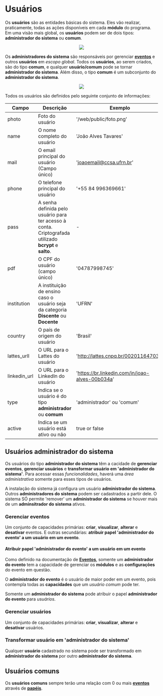 # Usuários

Os **usuários** são as entidades básicas do sistema. Eles vão realizar, praticamente,
todas as ações disponíveis em cada **módulo** do programa. Em uma visão mais global,
os **usuários** podem ser de dois tipos: **administrador do sistema** ou **comum**.

<p align="center">
	<img src="http://i.imgur.com/dOcOSQM.png" >
</p>

Os **administradores do sistema** são responsáveis por gerenciar [**eventos**][evento] e outros **usuários** em *escopo global*. Todos os **usuários**, ao serem criados, são do tipo **comum**, e qualquer **usuário/comum** pode se tornar **administrador do sistema**. Além disso, o tipo **comum** é um subconjunto do **administrador do sistema**.

<p align="center">
	<img src="http://i.imgur.com/hVbto44.png">
</p>

Todos os usuários são definidos pelo seguinte conjunto de informações:

Campo | Descrição | Exemplo
------| --------- | --------
photo | Foto do usuário | '/web/public/foto.png'
name | O nome completo do usuário | 'João Alves Tavares'
mail | O email principal do usuário (Campo único)| 'joaoemail@ccsa.ufrn.br'
phone | O telefone principal do usuário | '+55 84 996369661'
pass | A senha definida pelo usuário para ter acesso à conta. Criptografada utilizado **bcrypt** e **salto**. | -
pdf | O CPF do usuário (campo único) | '04787998745'
institution | A instituição de ensino caso o usuário seja da categoria **Discente** ou **Docente** | 'UFRN'
country | O país de origem do usuário | 'Brasil'
lattes_urll | O URL para o Lattes do usuário | 'http://lattes.cnpq.br/002011647033'
linkedin_url | O URL para o LinkedIn do usuário | 'https://br.linkedin.com/in/joao-alves-00b034a'
type | Indica se o usuário é do tipo **administrador** ou **comum** | 'administrador' ou 'comum'
active | Indica se um usuário está ativo ou não | true or false

## Usuários administrador do sistema

Os usuários do tipo **administrador do sistema** têm a cacidade de **gerenciar eventos**, **gerenciar usuários** e **transformar usuário em 'administrador do sistema'**. Para acessar essas *funcionalidades*, haverá uma *área administrativa* somente para esses tipos de usuários.

A instalação do sistema já configura um usuário **administrador do sistema**. Outros **administradores do sistema** podem ser cadastrados a partir dele. O sistema SÓ permite 'remover' um **administrador do sistema** se houver mais de um **adminsitrador do sistema** ativos.

### Gerenciar eventos

Um conjunto de capacidades primárias: **criar**, **visualizar**, **alterar** e **desativar** eventos. E outras secundárias: **atribuir papel 'administrador do evento' a um usuário em um evento**.

#### Atribuir papel 'administrador do evento' a um usuário em um evento

Como definido na documentação de [**Eventos**][evento], somente um **administrador do evento** tem a capacidade de gerenciar os **módulos** e as **configurações** do evento em questão.

O **administrador do evento** é o usuário de maior poder em um evento, pois contempla todas as **capacidades** que um *usuário comum* pode ter.

Somente um **administrador do sistema** pode atribuir o papel **administrador do evento** para *usuários*.

### Gerenciar usuários

Um conjunto de capacidades primárias: **criar**, **visualizar**, **alterar** e **desativar** usuários.

### Transformar usuário em 'administrador do sistema'

Qualquer **usuário** cadastrado no sistema pode ser transformado em **administrador do sistema** por outro **administrador do sistema**.

## Usuários comuns

Os **usuários comuns** sempre terão uma relação com 0 ou mais [**eventos**][evento] através de [**papéis**][papel].

[usuario]:<https://github.com/ccsa-ufrn/seminario/blob/master/docs/usuario.br.md>
[evento]:<https://github.com/ccsa-ufrn/seminario/blob/master/docs/evento.br.md>
[papel]:<https://github.com/ccsa-ufrn/seminario/blob/master/docs/papel.br.md>
